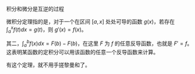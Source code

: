 积分和微分是互逆的过程 

微积分定理指的是，对于一个在区间 $[a,x]$ 处处可导的函数 $g(x)$，若存在 $\int_{a}^{x}f(t)dx=g(t)$，则 $g'(x)=f(x)$。

其二，$\int_{a}^{b}f(x)dx=F(b)-F(b)$，在这里 $F$ 为 $f$ 的任意反导函数，也就是 $F'=f$。这表明某函数的定积分可以用该函数的任意一个反导函数来计算。

有这个定理，就不用手搓黎曼和了。



